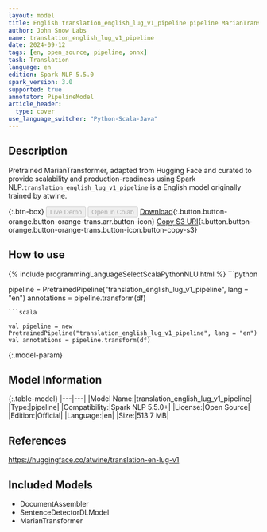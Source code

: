 ```yaml
---
layout: model
title: English translation_english_lug_v1_pipeline pipeline MarianTransformer from atwine
author: John Snow Labs
name: translation_english_lug_v1_pipeline
date: 2024-09-12
tags: [en, open_source, pipeline, onnx]
task: Translation
language: en
edition: Spark NLP 5.5.0
spark_version: 3.0
supported: true
annotator: PipelineModel
article_header:
  type: cover
use_language_switcher: "Python-Scala-Java"
---
```


## Description

Pretrained MarianTransformer, adapted from Hugging Face and curated to provide scalability and production-readiness using Spark NLP.`translation_english_lug_v1_pipeline` is a English model originally trained by atwine.

{:.btn-box}
<button class="button button-orange" disabled>Live Demo</button>
<button class="button button-orange" disabled>Open in Colab</button>
[Download](https://s3.amazonaws.com/auxdata.johnsnowlabs.com/public/models/translation_english_lug_v1_pipeline_en_5.5.0_3.0_1726111357792.zip){:.button.button-orange.button-orange-trans.arr.button-icon}
[Copy S3 URI](s3://auxdata.johnsnowlabs.com/public/models/translation_english_lug_v1_pipeline_en_5.5.0_3.0_1726111357792.zip){:.button.button-orange.button-orange-trans.button-icon.button-copy-s3}

## How to use



<div class="tabs-box" markdown="1">
{% include programmingLanguageSelectScalaPythonNLU.html %}
```python

pipeline = PretrainedPipeline("translation_english_lug_v1_pipeline", lang = "en")
annotations =  pipeline.transform(df)   

```
```scala

val pipeline = new PretrainedPipeline("translation_english_lug_v1_pipeline", lang = "en")
val annotations = pipeline.transform(df)

```
</div>

{:.model-param}
## Model Information

{:.table-model}
|---|---|
|Model Name:|translation_english_lug_v1_pipeline|
|Type:|pipeline|
|Compatibility:|Spark NLP 5.5.0+|
|License:|Open Source|
|Edition:|Official|
|Language:|en|
|Size:|513.7 MB|

## References

https://huggingface.co/atwine/translation-en-lug-v1

## Included Models

- DocumentAssembler
- SentenceDetectorDLModel
- MarianTransformer